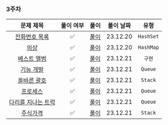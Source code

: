 ### 3주차

|                                     문제 제목                                     |  풀이 여부  |             풀이              |  풀이 날짜   |    유형     | 
|:-----------------------------------------------------------------------------:|:-------:|:---------------------------:|:--------:|:---------:|
|  [전화번호 목록](https://school.programmers.co.kr/learn/courses/30/lessons/42577)   |✅|  [풀이](./Hash_전화번호목록.java)   | 23.12.20 | `HashSet` |
|     [의상](https://school.programmers.co.kr/learn/courses/30/lessons/42578)     |✅|    [풀이](./Hash_의상.java)     | 23.12.20 | `HashMap` |
|   [베스트 앨범](https://school.programmers.co.kr/learn/courses/30/lessons/42579)   |✅|   [풀이](./Hash_베스트앨범.java)   | 23.12.21|   `구현`    |
|   [기능 개발](https://school.programmers.co.kr/learn/courses/30/lessons/42586)    |✅|   [풀이](./Queue_기능개발.java)   | 23.12.21 |  `Queue`  |
|   [올바른 괄호](https://school.programmers.co.kr/learn/courses/30/lessons/12909)   |✅|  [풀이](./Stack_올바른괄호.java)   | 23.12.21 |  `Stack`  |
|    [프로세스](https://school.programmers.co.kr/learn/courses/30/lessons/42587)    |✅|   [풀이](./Queue_프로세스.java)   | 23.12.21 |  `Queue`  |
| [다리를 지나는 트럭](https://school.programmers.co.kr/learn/courses/30/lessons/42583) |✅| [풀이](./Queue_다리를지나는트럭.java) | 23.12.21 |  `Queue`  |
|[주식가격](https://school.programmers.co.kr/learn/courses/30/lessons/42584)|✅|      [풀이](./주식가격.java)      | 23.12.21 |  `Stack`  |
